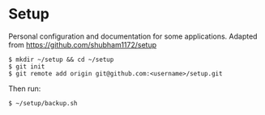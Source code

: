 # Setup
Personal configuration and documentation for some applications. Adapted from https://github.com/shubham1172/setup

```
$ mkdir ~/setup && cd ~/setup
$ git init
$ git remote add origin git@github.com:<username>/setup.git
```

Then run:
```
$ ~/setup/backup.sh
```
